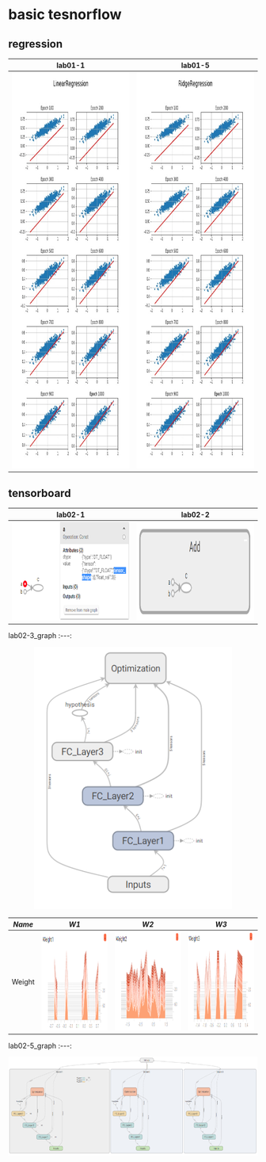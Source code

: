# basic tesnorflow

## regression

lab01-1 | lab01-5
:---: | :---: 
<img src = 'image/lab01-1_linear_regression.jpg' height = '800px'> | <img src = 'image/lab01-5_ridge_regression.jpg' height = '800px'> 

## tensorboard

lab02-1 | lab02-2
:---: | :---: 
<img src = 'image/lab02_1_tensorboard_basic_usages.PNG' height = '200px' width = '500px'> |<img src = 'image/lab02_2_tensorboard_var_scope.PNG' height = '200px' width = '500px'> 


lab02-3_graph
:---: 
<p align="center">
<img src = 'image/lab02_3_tensorboard_graph.PNG' height = '530px' width = '400px'> 
</p>

*Name* | *W1* | *W2* | *W3*
:---: | :---: | :---: | :---: |
Weight | <img src = 'image/lab02_3_tensorboard_w1.PNG' height = '200px' width = '300px'> | <img src = 'image/lab02_3_tensorboard_w2.PNG' height = '200px' width = '300px'> | <img src = 'image/lab02_3_tensorboard_w3.PNG' height = '200px' width = '300px'> 

lab02-5_graph
:---: 
<p align="center">
<img src = 'image/lab02_5_many_models.PNG' height = '200px' width = '600px'> 
</p>
